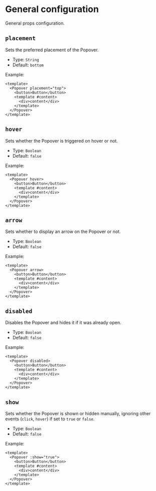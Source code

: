 # General configuration

General props configuration.

## `placement`

Sets the preferred placement of the Popover.

- Type: `String`
- Default: `bottom`

Example:

```vue
<template>
  <Popover placement="top">
    <button>Button</button>
    <template #content>
      <div>content</div>
    </template>
  </Popover>
</template>
```

## `hover`

Sets whether the Popover is triggered on hover or not.

- Type: `Boolean`
- Default: `false`

Example:

```vue
<template>
  <Popover hover>
    <button>Button</button>
    <template #content>
      <div>content</div>
    </template>
  </Popover>
</template>
```

## `arrow`

Sets whether to display an arrow on the Popover or not.

- Type: `Boolean`
- Default: `false`

Example:

```vue
<template>
  <Popover arrow>
    <button>Button</button>
    <template #content>
      <div>content</div>
    </template>
  </Popover>
</template>
```

## `disabled	`

Disables the Popover and hides it if it was already open.

- Type: `Boolean`
- Default: `false`

Example:

```vue
<template>
  <Popover disabled>
    <button>Button</button>
    <template #content>
      <div>content</div>
    </template>
  </Popover>
</template>
```

## `show	`

Sets whether the Popover is shown or hidden manually, ignoring other events (`click`, `hover`) if set to `true` or `false`.

- Type: `Boolean`
- Default: `false`

Example:

```vue
<template>
  <Popover :show="true">
    <button>Button</button>
    <template #content>
      <div>content</div>
    </template>
  </Popover>
</template>
```
